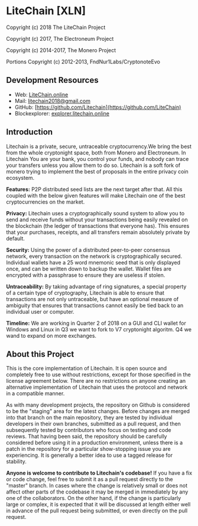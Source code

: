 # LiteChain [XLN]


Copyright (c) 2018 The LiteChain Project

Copyright (c) 2017, The Electroneum Project

Copyright (c) 2014-2017, The Monero Project

Portions Copyright (c) 2012-2013, FndNur1Labs/CryptonoteEvo


## Development Resources

- Web: [LiteChain.online](https://LiteChain.online)
- Mail: [litechain2018@gmail.com](mailto:litechain2018@gmail.com)
- GitHub: [https://github.com/Litechain](https://github.com/LiteChain)
- Blockexplorer: [explorer.litechain.online](https://explorer.litechain.online)

## Introduction

Litechain is a private, secure, untraceable cryptocurrency.We bring the best from the whole cryptonight space, both from Monero and Electroneum. In Litechain You are your bank, you control your funds, and nobody can trace your transfers unless you allow them to do so. Litechain is a soft fork of monero trying to implement the best of proposals in the entire privacy coin ecosystem.

**Features:** P2P distributed seed lists are the next target after that. All this coupled with the below given features will make Litechain one of the best cryptocurrencies on the market.

**Privacy:** Litechain uses a cryptographically sound system to allow you to send and receive funds without your transactions being easily revealed on the blockchain (the ledger of transactions that everyone has). This ensures that your purchases, receipts, and all transfers remain absolutely private by default.

**Security:** Using the power of a distributed peer-to-peer consensus network, every transaction on the network is cryptographically secured. Individual wallets have a 25 word mnemonic seed that is only displayed once, and can be written down to backup the wallet. Wallet files are encrypted with a passphrase to ensure they are useless if stolen.

**Untraceability:** By taking advantage of ring signatures, a special property of a certain type of cryptography, Litechain is able to ensure that transactions are not only untraceable, but have an optional measure of ambiguity that ensures that transactions cannot easily be tied back to an individual user or computer.

**Timeline:** We are working in Quarter 2 of 2018 on a GUI and CLI wallet for Windows and Linux in Q3 we want to fork to V7 cryptonight algoritm. Q4 we wand to expand on more exchanges.

## About this Project

This is the core implementation of Litechain. It is open source and completely free to use without restrictions, except for those specified in the license agreement below. There are no restrictions on anyone creating an alternative implementation of Litechain that uses the protocol and network in a compatible manner.

As with many development projects, the repository on Github is considered to be the "staging" area for the latest changes. Before changes are merged into that branch on the main repository, they are tested by individual developers in their own branches, submitted as a pull request, and then subsequently tested by contributors who focus on testing and code reviews. That having been said, the repository should be carefully considered before using it in a production environment, unless there is a patch in the repository for a particular show-stopping issue you are experiencing. It is generally a better idea to use a tagged release for stability.

**Anyone is welcome to contribute to Litechain's codebase!** If you have a fix or code change, feel free to submit it as a pull request directly to the "master" branch. In cases where the change is relatively small or does not affect other parts of the codebase it may be merged in immediately by any one of the collaborators. On the other hand, if the change is particularly large or complex, it is expected that it will be discussed at length either well in advance of the pull request being submitted, or even directly on the pull request.
